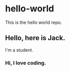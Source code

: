 # hello-world
This is the hello world repo.
## Hello, here is Jack.
I'm a student.
### Hi, I love coding. ###
###
